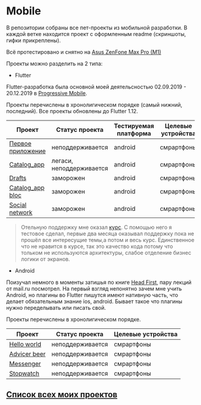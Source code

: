 # Mobile
В репозитории собраны все пет-проекты из мобильной разработки. В каждой ветке находится проект с оформленным readme (скриншоты, гифки прикреплены). 

Всё протестировано и снятно на [Asus ZenFone Max Pro (M1)][MyPhoneRef]

Проекты можно разделить на 2 типа:
- Flutter

Flutter-разработка была основной моей деятельсностью 02.09.2019 - 20.12.2019 в [Progressive Mobile][Pmobi]. 
  
Проекты перечислены в хронолигическом порядке (самый нижний, последний). Все проекты обновлены до Flutter 1.12.

| Проект                          | Статус проекта                | Тестируемая платформа| Целевые устройства |
| ------------------------------- | --------------------          | -------------------- | ------------------ |
| [Первое приложение][FirstApp]   | неподдерживается              | android              | смрартфоны         | 
| [Catalog_app][OldCatalog]       | легаси, неподдерживается      | android              | смрартфоны         |
| [Drafts][Drafts]                | заморожен                     | android              | смрартфоны         |
| [Catalog_app bloc][BlocCatalog] | заморожен                     | android              | смрартфоны         |
| [Social network][SocialNetwork] | заморожен                     | android              | смрартфоны         |

>   Отельную поддержку мне оказал [курс][UdemyAcademiamind]. С помощью него я тестовое сделал, первые
>    два месяца оказывал поддержку пока не прошёл все интересущие темы,а потом и весь курс. Единственное что
>   не нравится в курсе, так это качество кода потому что тольком не используются архитектуры, слабое отделение бизнес логики от экранов.
 
- Android

 Поизучал немного в моменты затишья по книге [Head First](https://www.ozon.ru/context/detail/id/135330880/), пару лекций от mail.ru посмотрел. На первый взгляд непонятно зачем
 мне учить Android, но плагины во Flutter пишутся имеют нативную часть, что делает обязательным
 знание ios, android. Бывает такое что плагины нужно переделывать или писать свой.  
 
 Проекты перечислены в хронолигическом порядке.
  
| Проект                          | Статус проекта       | Целевые устройства |
| ------------------------------- | -------------------- | ------------------ |
| [Hello world][HelloWorld]       | неподдерживается     | смрартфоны         | 
| [Advicer beer][AdvicerBeer]     | неподдерживается     | смрартфоны         |
| [Messenger][Messanger]          | неподдерживается     | смрартфоны         |
| [Stopwatch][Stopwatch]          | неподдерживается     | смрартфоны         |

                                                                                                                                                                                                     
## [Список всех моих проектов][ListAllMyProject]

 [Pmobi]:<https://pmobi.ru/>
 
[FirstApp]:<https://github.com/iebrosalin/mobile/tree/flutter/first_app_flutter>
[OldCatalog]:<https://github.com/iebrosalin/mobile/tree/flutter/catalog_app/old>
[BlocCatalog]:<https://github.com/iebrosalin/mobile/tree/flutter/catalog_app/bloc>
[BlocCatalog]:<https://github.com/iebrosalin/mobile/tree/flutter/catalog_app/bloc>
[Drafts]:<https://github.com/iebrosalin/mobile/tree/flutter/drafrs_flutter>
[SocialNetwork]:<https://github.com/iebrosalin/mobile/tree/flutter/social_network>
[UdemyAcademiamind]:<https://www.udemy.com/course/learn-flutter-dart-to-build-ios-android-apps/>

[HelloWorld]:<https://github.com/iebrosalin/mobile/tree/android/hello_world>
[AdvicerBeer]:<https://github.com/iebrosalin/mobile/tree/android/advicer_beer>
[Messanger]:<https://github.com/iebrosalin/mobile/tree/android/messanger>
[Stopwatch]:<https://github.com/iebrosalin/mobile/tree/android/stopwatch>

[AndroidIcon]:<https://github.com/iebrosalin/mobile/blob/master/readme/master/icons/android.png>
[MyPhoneRef]:<https://www.asus.com/ru/Phone/ZenFone-Max-Pro-ZB602KL/Tech-Specs/>
[ListAllMyProject]:<https://github.com/iebrosalin/all_public_projects>
